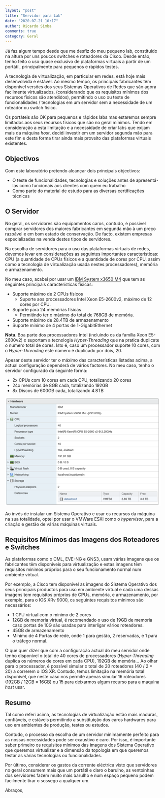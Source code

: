 ```yaml
---
layout: "post"
title: "Servidor para Lab"
date: "2020-07-21 10:17"
author: Ricardo Simba
comments: true
category: Geral
---
```

Já faz algum tempo desde que me desfiz do meu pequeno lab, constituído na altura por uns poucos switches e roteadores da Cisco. Desde então, tenho feito o uso quase exclusivo de plataformas virtuais a partir de um portátil, principalmente para pequenos e rápidos testes.

A tecnologia de virtualização, em particular em redes, está hoje mais desenvolvida e estável. Ao mesmo tempo, os principais fabricantes têm disponível versões dos seus Sistemas Operativos de Redes que são agora facilmente virtualizados, (considerando que os requisitos mínimos dos recursos físicos são atendidos), permitindo o uso ou teste de funcionalidades / tecnologias em um servidor sem a necessidade de um roteador ou switch físico.

Os portáteis são OK para pequenos e rápidos labs mas estaremos sempre limitados aos seus recursos físicos que são no geral mínimos. Tendo em consideração a esta limitação e a necessidade de criar labs que exijam mais da máquina *host*, decidi investir em um servidor segunda mão para este fim e desta forma tirar ainda mais proveito das plataformas virtuais existentes.

## Objectivos

Com este laboratório pretendo alcançar dois principais objectivos:
- O teste de funcionalidades, tecnologias e soluções antes de apresentá-las como funcionais aos clientes com quem eu trabalho
- Como parte do material de estudo para as diversas certificações técnicas

## O Servidor

No geral, os servidores são equipamentos caros, contudo, é possível comprar servidores dos maiores fabricantes em segunda mão à um preço razoável e em bom estado de conservação. De facto, existem empresas especializadas na venda destes tipos de servidores.

Na escolha de servidores para o uso das plataformas virtuais de redes, devemos levar em considerações as seguintes importantes características: CPU (a quantidade de CPUs físicos e a quantidade de cores por CPU, assim como a tecnologia de virtualização usada nestes processadores), memória e armazenamento.

No meu caso, acabei por usar um [IBM System x3650 M4](https://lenovopress.com/tips0850-system-x3650-m4-e5-2600-v2) que tem as seguintes principais características físicas:
- Suporte máximo de 2 CPUs físicos
	- Suporte aos processadores Intel Xeon E5-2600v2, máximo de 12 cores por CPU.
- Suporte para 24 memórias físicas
	- Permitindo ter o máximo do total de 768GB de memória.
- Suporte máximo de 28.4TB de armazenamento
- Suporte mínimo de 4 portas de 1-GigabitEthernet

**Nota**. Boa parte dos processadores Intel (incluindo os da família Xeon E5-2600v2) o suportam a tecnologia *Hyper-Threading* que na pratica duplicate o numero total de cores. Isto é, caso um processador suporte 10 cores, com o *Hyper-Threading* este número é duplicado por dois, 20.

Apesar deste servidor ter o máximo das características listadas acima, a actual configuração dependerá de vários factores. No meu caso, tenho o servidor configurado da seguinte forma:
- 2x CPUs com 10 cores em cada CPU, totalizando 20 cores
- 24x memórias de 8GB cada, totalizando 192GB
- 8x Discos de 600GB cada, totalizando 4.8TB

<img src="/assets/ESXi.jpg" class="align-center">

Ao invés de instalar um Sistema Operativo e usar os recursos da máquina na sua totalidade, optei por usar o VMWare ESXi como o *hypervisor*, para a criação e gestão de várias máquinas virtuais.

## Requisitos Mínimos das Imagens dos Roteadores e Switches

As plataformas como o CML, EVE-NG e GNS3, usam várias imagens que os fabricantes têm disponíveis para virtualização e estas imagens têm requisitos mínimos próprios para o seu funcionamento normal num ambiente virtual.

Por exemplo, a Cisco tem disponível as imagens do Sistema Operativo dos seus principais productos para uso em ambiente virtual e cada uma dessas imagens tem requisitos próprios de CPUs, memória, e armazenamento, por exemplo, para o IOS XRv 9000, os seguintes requisitos mínimos são necessários:
- 1 CPU virtual com o mínimo de 2 cores
- 12GB de memoria virtual, é recomendado o uso de 19GB de memoria caso portas de 10G são usadas para interligar vários roteadores.
- 45GB de armazenamento
- Mínimo de 4 Portas de rede, onde 1 para gestão, 2 reservadas, e 1 para o tráfego normal.

O que quer dizer que com a configuração actual do meu servidor onde tenho disponível o total de 40 cores de processadores (*Hyper-Threading* duplica os números de cores em cada CPU), 192GB de memória… Ao olhar para o processador, é possível simular o total de 20 roteadores (40 / 2 = 20) a correrem o IOS XR. Contudo, temos limitação na memória total disponível, que neste caso nos permite apenas simular 16 roteadores (192GB / 12GB = 16GB) ou 15 para deixarmos algum recurso para a maquina *host* usar.

## Resumo

Tal como referi acima, as tecnologias de virtualização estão mais maduras, confiáveis, e estáveis permitindo a substituição dos caros hardwares para uso em ambientes de produção, testes ou estudos.

Contudo, o processo da escolha de um servidor minimamente perfeito para as nossas necessidades pode ser exaustivo e caro. Por isso, é importante saber primeiro os requisitos mínimos das imagens dos Sistema Operativo que queremos virtualizar e a dimensão da topologia em que queremos testar as várias tecnologias ou funcionalidades.

Por último, considerar os gastos da corrente eléctrica visto que servidores no geral consumem mais que um portátil e claro o barulho, as ventoinhas dos servidores fazem muito mais barulho e num espaço pequeno podem facilmente tirar o sossego a qualquer um.

Abraços,
